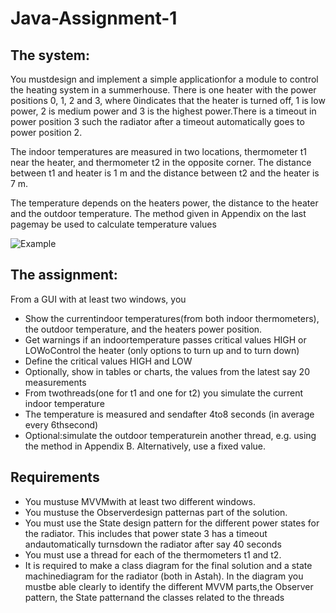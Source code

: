 # Java-Assignment-1

## The system:

You mustdesign and implement a simple applicationfor a module to control the heating system in a summerhouse.
There is one heater with the power positions 0, 1, 2 and 3, where 0indicates that the heater is turned off, 1 is low power, 2 is medium power and 3 is the highest power.There is a timeout in power position 3 such the radiator after a timeout automatically goes to power position 2.

The indoor temperatures are measured in two locations, thermometer t1 near the heater, and thermometer t2 in the opposite corner. The distance between t1 and heater is 1 m and the distance between t2 and the heater is 7 m.

The temperature depends on the heaters power, the distance to the heater and the outdoor temperature. The method given in Appendix on the last pagemay be used to calculate temperature values

![Example](C:\Users\Nick\Desktop\Screenshot.png)



## The assignment:

From a GUI with at least two windows, you 
- Show the currentindoor temperatures(from both indoor thermometers), the outdoor temperature, and the heaters power position.
- Get warnings if an indoortemperature passes critical values HIGH or LOWoControl the heater (only options to turn up and to turn down)
- Define the critical values HIGH and LOW
- Optionally, show in tables or charts, the values from the latest say 20 measurements
-  From twothreads(one for t1 and one for t2) you simulate the current indoor temperature
-  The temperature is measured and sendafter 4to8 seconds (in average every 6thsecond)
-  Optional:simulate the outdoor temperaturein another thread, e.g. using the method in Appendix B. Alternatively, use a fixed value.

## Requirements

- You mustuse MVVMwith at least two different windows. 
- You mustuse the Observerdesign patternas part of the solution.
- You must use the State design pattern for the different power states for the radiator. This includes that power state 3 has a timeout andautomatically turnsdown the radiator after say 40 seconds
- You must use a thread for each of the thermometers t1 and t2. 
- It is required to make a class diagram for the final solution and a state machinediagram for the radiator (both in Astah). In the diagram you mustbe able clearly to identify the different MVVM parts,the Observer pattern, the State patternand the classes related to the threads
